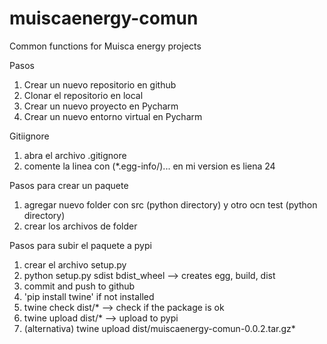 # muiscaenergy-comun
Common functions for Muisca energy projects


Pasos
1. Crear un nuevo repositorio en github
2. Clonar el repositorio en local
3. Crear un nuevo proyecto en Pycharm
4. Crear un nuevo entorno virtual en Pycharm

Gitiignore
1. abra el archivo .gitignore 
2. comente la linea con (*.egg-info/)... en mi version es liena 24

Pasos para crear un paquete
1. agregar nuevo folder con src (python directory) y otro ocn test (python directory)
2. crear los archivos de folder

Pasos para subir el paquete a pypi
1. crear el archivo setup.py 
2. python setup.py sdist bdist_wheel --> creates egg, build, dist
3. commit and push to github
4. 'pip install twine' if not installed
5. twine check dist/* --> check if the package is ok
6. twine upload dist/* --> upload to pypi
7. (alternativa) twine upload dist/muiscaenergy-comun-0.0.2.tar.gz*


